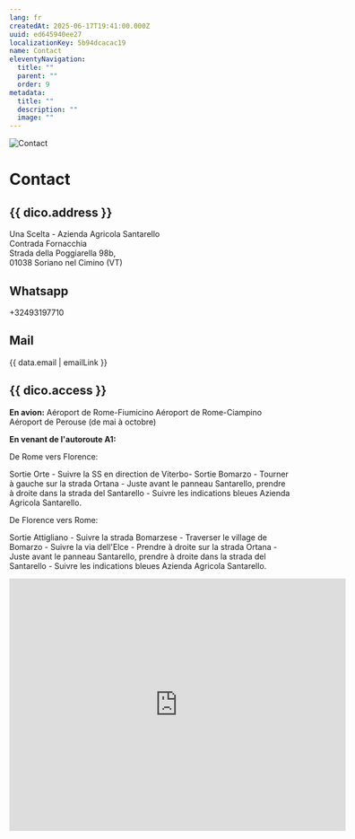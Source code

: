 ```yaml
---
lang: fr
createdAt: 2025-06-17T19:41:00.000Z
uuid: ed645940ee27
localizationKey: 5b94dcacac19
name: Contact
eleventyNavigation:
  title: ""
  parent: ""
  order: 9
metadata:
  title: ""
  description: ""
  image: ""
---
```


![Contact](/_images/Eric-et-Karima-ombre.webp)

# Contact

## {{ dico.address }}

Una Scelta - Azienda Agricola Santarello  
Contrada Fornacchia  
Strada della Poggiarella 98b,  
01038 Soriano nel Cimino (VT)

## Whatsapp

+32493197710

## Mail

{{ data.email | emailLink }}

## {{ dico.access }}

**En avion:**
Aéroport de Rome-Fiumicino
Aéroport de Rome-Ciampino
Aéroport de Perouse (de mai à octobre)

**En venant de l'autoroute A1:**

De Rome vers Florence:

Sortie Orte - Suivre la SS en direction de Viterbo- Sortie Bomarzo - Tourner à gauche sur la strada Ortana - Juste avant le panneau Santarello, prendre à droite dans la strada del Santarello - Suivre les indications bleues Azienda Agricola Santarello.

De Florence vers Rome:

Sortie Attigliano - Suivre la strada Bomarzese - Traverser le village de Bomarzo - Suivre la via dell'Elce - Prendre à droite sur la strada Ortana - Juste avant le panneau Santarello, prendre à droite dans la strada del Santarello - Suivre les indications bleues Azienda Agricola Santarello.

<p>
  <iframe src="https://www.google.com/maps/embed?pb=!1m18!1m12!1m3!1d1581254.1125289383!2d12.210320036403628!3d42.48155266934161!2m3!1f0!2f0!3f0!3m2!1i1024!2i768!4f13.1!3m3!1m2!1s0x132f29a57bdd2061%3A0xb5dccfdc37fed7c0!2sUna%20Scelta%20(Az.Agr.Santarello)!5e0!3m2!1sen!2sbe!4v1750453240340!5m2!1sen!2sbe" width="600" height="450" style="border:0;" allowfullscreen="" loading="lazy" referrerpolicy="no-referrer-when-downgrade"></iframe>
</p>
